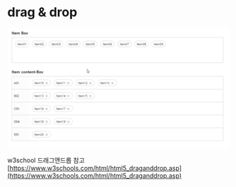 # drag & drop


![drag&drop](./darg%26drop.gif)


w3school 드래그앤드롭 참고 [https://www.w3schools.com/html/html5_draganddrop.asp](https://www.w3schools.com/html/html5_draganddrop.asp)